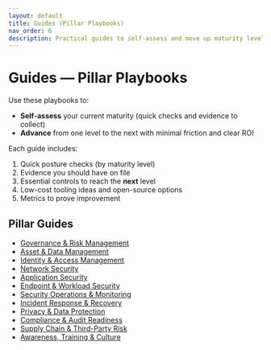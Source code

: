 ```yaml
---
layout: default
title: Guides (Pillar Playbooks)
nav_order: 6
description: Practical guides to self-assess and move up maturity levels across all 12 NIRMATA pillars.
---
```


# Guides — Pillar Playbooks

Use these playbooks to:
- **Self-assess** your current maturity (quick checks and evidence to collect)
- **Advance** from one level to the next with minimal friction and clear ROI

Each guide includes:
1. Quick posture checks (by maturity level)
2. Evidence you should have on file
3. Essential controls to reach the **next** level
4. Low-cost tooling ideas and open-source options
5. Metrics to prove improvement

## Pillar Guides
- [Governance & Risk Management](./governance-risk.md)
- [Asset & Data Management](./asset-data.md)
- [Identity & Access Management](./identity-access.md)
- [Network Security](./network-security.md)
- [Application Security](./application-security.md)
- [Endpoint & Workload Security](./endpoint-workload.md)
- [Security Operations & Monitoring](./sec-ops-monitoring.md)
- [Incident Response & Recovery](./incident-response.md)
- [Privacy & Data Protection](./privacy-data-protection.md)
- [Compliance & Audit Readiness](./compliance-audit.md)
- [Supply Chain & Third-Party Risk](./supply-chain.md)
- [Awareness, Training & Culture](./awareness-training.md)
